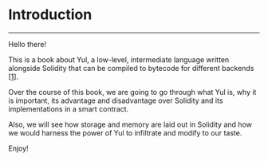 # Introduction

---

Hello there!

This is a book about Yul, a low-level, intermediate language written alongside Solidity that can be compiled to bytecode for different backends [[1](https://docs.soliditylang.org/en/latest/yul.html#yul)].

Over the course of this book, we are going to go through what Yul is, why it is important, its advantage and disadvantage over Solidity and its implementations in a smart contract.

Also, we will see how storage and memory are laid out in Solidity and how we would harness the power of Yul to infiltrate and modify to our taste.

Enjoy!